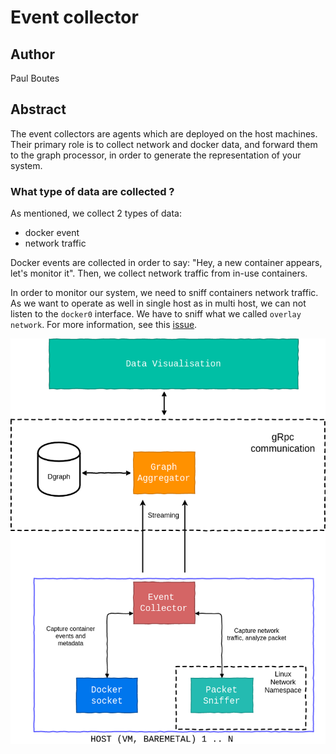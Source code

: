 # Event collector

## Author 

Paul Boutes

## Abstract

The event collectors are agents which are deployed on
the host machines. Their primary role is to collect network and
docker data, and forward them to the graph processor, in order to
generate the representation of your system.

### What type of data are collected ?

As mentioned, we collect 2 types of data:
* docker event
* network traffic

Docker events are collected in order to say: "Hey, a new container appears, let's monitor it".
Then, we collect network traffic from in-use containers.

In order to monitor our system, we need to sniff containers network traffic. As 
we want to operate as well in single host as in multi host, we can not listen to 
the `docker0` interface. We have to sniff what we called `overlay network`.
For more information, see this [issue](https://github.com/PaulBoutes/docker-event-collector/issues/6).

![collector architecture](docs/collector.png)
